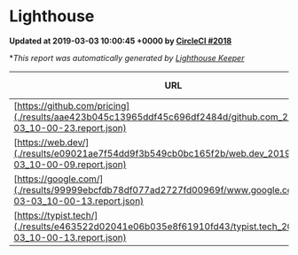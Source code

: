 
# Lighthouse

**Updated at 2019-03-03 10:00:45 +0000 by [CircleCI #2018](https://circleci.com/gh/ItinerisLtd/lighthouse-keeper-example/2018)**

**This report was automatically generated by [Lighthouse Keeper](https://github.com/itinerisltd/lighthouse-keeper)*

| URL | Performance | Accessibility | Best Practices | SEO | PWA | Updated At |
| --- | --- | --- | --- | --- | --- | --- |
| [https://github.com/pricing](./results/aae423b045c13965ddf45c696df2484d/github.com_2019-03-03_10-00-23.report.json) | 0.8 | 0.89 | 0.93 | 0.9 | 0.58 | 2019-03-03T10:00:23.012Z |
| [https://web.dev/](./results/e09021ae7f54dd9f3b549cb0bc165f2b/web.dev_2019-03-03_10-00-09.report.json) | 0.97 | 0.93 | 1 | 0.91 | 1 | 2019-03-03T10:00:09.375Z |
| [https://google.com/](./results/99999ebcfdb78df077ad2727fd00969f/www.google.com_2019-03-03_10-00-13.report.json) | 0.95 | 0.71 | 0.93 | 0.8 | 0.58 | 2019-03-03T10:00:13.866Z |
| [https://typist.tech/](./results/e463522d02041e06b035e8f61910fd43/typist.tech_2019-03-03_10-00-13.report.json) | 1 |  |  |  |  | 2019-03-03T10:00:13.205Z |
